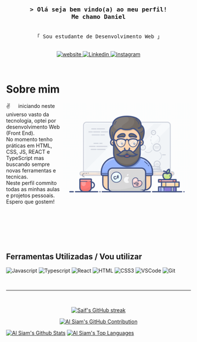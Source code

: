 <!-- Intro  -->
<h3 align="center">
        <samp>&gt; Olá seja bem vindo(a) ao meu perfil!<br>
                <b>Me chamo Daniel</b>
        </samp>
</h3>


<p align="center"> 
  <samp>
    <br>
    「 Sou estudante de Desenvolvimento Web 」
    <br>
    <br>
  </samp>
</p>

<p align="center">
 <a href="#" target="blank">
  <img src="https://img.shields.io/badge/Website-DC143C?style=for-the-badge&logo=medium&logoColor=white" alt="website" />
 </a>
 <a href="https://www.linkedin.com/in/daniel-carvalho-aaa19b23a/" target="_blank">
  <img src="https://img.shields.io/badge/LinkedIn-0077B5?style=for-the-badge&logo=linkedin&logoColor=white" alt="Linkedin"/>
 </a>
 <!-- <a href="https://dev.to/alsiam" target="_blank">
  <img src="https://img.shields.io/badge/dev.to-0A0A0A?style=for-the-badge&logo=dev.to&logoColor=white" alt="alsiam" />
 </a> -->
 <!-- <a href="https://twitter.com/_alsiam" target="_blank">
  <img src="https://img.shields.io/badge/Twitter-1DA1F2?style=for-the-badge&logo=twitter&logoColor=white" />
 </a> -->
 <a href="https://www.instagram.com/danielwcarvalho/" target="_blank">
  <img src="https://img.shields.io/badge/Instagram-fe4164?style=for-the-badge&logo=instagram&logoColor=white" alt="instagram" />
 </a> 
 <!-- <a href="https://facebook.com/alsiam.dev" target="_blank">
  <img src="https://img.shields.io/badge/Facebook-20BEFF?&style=for-the-badge&logo=facebook&logoColor=white" alt="alsiam"  />
  </a>  -->
</p>
<br />

<!-- About Section -->
 # Sobre mim
 
<p>
 <img align="right" width="350" src="./e1f3413bf5036045713341394f617225.gif" alt="Coding gif" />
  
 ✌️ &emsp; iniciando neste universo vasto da tecnologia, optei por desenvolvimento Web (Front End). <br> No momento tenho práticas em HTML, CSS, JS, REACT e TypeScript mas buscando sempre novas ferramentas e tecnicas. <br> Neste perfil commito todas as minhas aulas e projetos pessoais. Espero que gostem!<br/><br/>
</p>
<br/>
<br/>
<br/>
<br>

## Ferramentas Utilizadas / Vou utilizar

![Javascript](https://img.shields.io/badge/Javascript-F0DB4F?style=for-the-badge&labelColor=black&logo=javascript&logoColor=F0DB4F)
![Typescript](https://img.shields.io/badge/Typescript-007acc?style=for-the-badge&labelColor=black&logo=typescript&logoColor=007acc)
![React](https://img.shields.io/badge/-React-61DBFB?style=for-the-badge&labelColor=black&logo=react&logoColor=61DBFB)
![HTML](https://img.shields.io/badge/HTML5-E34F26?style=for-the-badge&logo=html5&logoColor=white)
![CSS3](https://img.shields.io/badge/CSS3-1572B6?style=for-the-badge&logo=css3&logoColor=white)
![VSCode](https://img.shields.io/badge/Visual_Studio-0078d7?style=for-the-badge&logo=visual%20studio&logoColor=white)
![Git](https://img.shields.io/badge/Git-F05032?style=for-the-badge&logo=git&logoColor=white)

<br/>
<hr/>
<br/>

<p align="center">
  <a href="https://github.com/Daniel-W-Carvalho/daniel-w-carvalho">
    <img src="https://github-readme-streak-stats.herokuapp.com/?user=Daniel-W-Carvalho&theme=radical&border=7F3FBF&background=0D1117" alt="Saif's GitHub streak"/>
  </a>
</p>

<p align="center">
  <a href="https://github.com/Daniel-W-Carvalho/daniel-w-carvalho">
    <img src="https://github-profile-summary-cards.vercel.app/api/cards/profile-details?username=Daniel-W-Carvalho&theme=radical" alt="Al Siam's GitHub Contribution"/>
  </a>
</p>

<a> 
  <a href="https://github.com/Daniel-W-Carvalho/daniel-w-carvalho"><img alt="Al Siam's Github Stats" src="https://denvercoder1-github-readme-stats.vercel.app/api?username=Daniel-W-Carvalho&show_icons=true&count_private=true&theme=react&border_color=7F3FBF&bg_color=0D1117&title_color=F85D7F&icon_color=F8D866" height="192px" width="49.5%"/></a>
  <a href="https://github.com/Daniel-W-Carvalho/daniel-w-carvalho"><img alt="Al Siam's Top Languages" src="https://denvercoder1-github-readme-stats.vercel.app/api/top-langs/?username=Daniel-W-Carvalho&langs_count=8&layout=compact&theme=react&border_color=7F3FBF&bg_color=0D1117&title_color=F85D7F&icon_color=F8D866" height="192px" width="49.5%"/></a>
  <br/>
</a>
